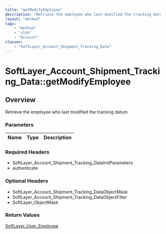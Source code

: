 ```yaml
---
title: "getModifyEmployee"
description: "Retrieve the employee who last modified the tracking datum."
layout: "method"
tags:
    - "method"
    - "sldn"
    - "Account"
classes:
    - "SoftLayer_Account_Shipment_Tracking_Data"
---
```

# SoftLayer_Account_Shipment_Tracking_Data::getModifyEmployee
## Overview 
Retrieve the employee who last modified the tracking datum.

### Parameters 
|Name | Type | Description |
| --- | --- | --- |


### Required Headers
* SoftLayer_Account_Shipment_Tracking_DataInitParameters
* authenticate

### Optional Headers
* SoftLayer_Account_Shipment_Tracking_DataObjectMask
* SoftLayer_Account_Shipment_Tracking_DataObjectFilter
* SoftLayer_ObjectMask

### Return Values
<a href='/reference/datatypes/SoftLayer_User_Employee'>SoftLayer_User_Employee </a>

